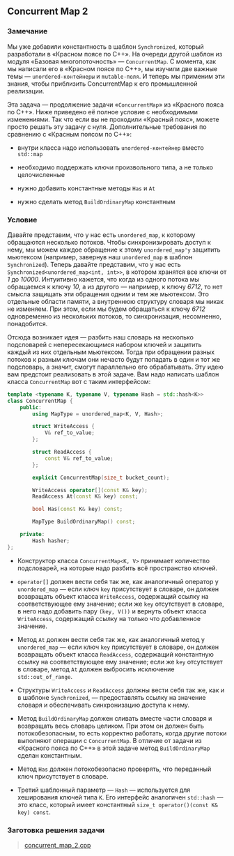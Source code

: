 ## Concurrent Map 2

### Замечание

Мы уже добавили константность в шаблон ```Synchronized```, который разработали в «Красном поясе по С++». На
очереди другой шаблон из модуля «Базовая многопоточность» — ```ConcurrentMap```. С момента, как мы написали
его в «Красном поясе по С++», мы изучили две важные темы — ```unordered-контейнеры``` и ```mutable-поля```.
И теперь мы применим эти знания, чтобы приблизить ConcurrentMap к его промышленной реализации.

Эта задача — продолжение задачи «```ConcurrentMap```» из «Красного пояса по C++». Ниже приведено её полное
условие с необходимыми изменениями. Так что если вы не проходили «Красный пояс», можете просто решать эту
задачу с нуля. Дополнительные требования по сравнению с «Красным поясом по С++»:

-   внутри класса надо использовать ```unordered-контейнер``` вместо ```std::map```

-   необходимо поддержать ключи произвольного типа, а не только целочисленные

-   нужно добавить константные методы ```Has``` и ```At```

-   нужно сделать метод ```BuildOrdinaryMap``` константным

### Условие

Давайте представим, что у нас есть ```unordered_map```, к которому обращаются несколько потоков. Чтобы
синхронизировать доступ к нему, мы можем каждое обращение к этому ```unordered_map'у``` защитить мьютексом
(например, завернув наш ```unordered_map``` в шаблон ```Synchronized```). Теперь давайте представим, что у
нас есть ```Synchronized<unordered_map<int, int>>```, в котором хранятся все ключи от *1* до *10000*.
Интуитивно кажется, что когда из одного потока мы обращаемся к ключу *10*, а из другого — например, к ключу *6712*,
то нет смысла защищать эти обращения одним и тем же мьютексом. Это отдельные области памяти, а внутреннюю
структуру словаря мы никак не изменяем. При этом, если мы будем обращаться к ключу *6712* одновременно из
нескольких потоков, то синхронизация, несомненно, понадобится.

Отсюда возникает идея — разбить наш словарь на несколько подсловарей с непересекающимся набором ключей и
защитить каждый из них отдельным мьютексом. Тогда при обращении разных потоков к разным ключам они нечасто будут
попадать в один и тот же подсловарь, а значит, смогут параллельно его обрабатывать. Эту идею вам предстоит
реализовать в этой задаче. Вам надо написать шаблон класса ```ConcurrentMap``` вот с таким интерфейсом:

```cpp
template <typename K, typename V, typename Hash = std::hash<K>>
class ConcurrentMap {
    public:
        using MapType = unordered_map<K, V, Hash>;

        struct WriteAccess {
            V& ref_to_value;
        };

        struct ReadAccess {
            const V& ref_to_value;
        };

        explicit ConcurrentMap(size_t bucket_count);

        WriteAccess operator[](const K& key);
        ReadAccess At(const K& key) const;

        bool Has(const K& key) const;

        MapType BuildOrdinaryMap() const;

    private:
        Hash hasher;
};
```


-   Конструктор класса ```ConcurrentMap<K, V>``` принимает количество подсловарей, на которые надо разбить всё
    пространство ключей.

-   ```operator[]``` должен вести себя так же, как аналогичный оператор у ```unordered_map``` — если ключ ```key```
    присутствует в словаре, он должен возвращать объект класса ```WriteAccess```, содержащий ссылку на соответствующее
    ему значение; если же ```key``` отсутствует в словаре, в него надо добавить пару ```(key, V())``` и вернуть
    объект класса ```WriteAccess```, содержащий ссылку на только что добавленное значение.

-   Метод ```At``` должен вести себя так же, как аналогичный метод у ```unordered_map``` — если ключ ```key```
    присутствует в словаре, он должен возвращать объект класса ```ReadAccess```, содержащий константную ссылку
    на соответствующее ему значение; если же ```key``` отсутствует в словаре, метод ```At``` должен выбросить
    исключение ```std::out_of_range```.

-   Структуры ```WriteAccess``` и ```ReadAccess``` должны вести себя так же, как и в шаблоне ```Synchronized```,
    — предоставлять ссылку на значение словаря и обеспечивать синхронизацию доступа к нему.

-   Метод ```BuildOrdinaryMap``` должен сливать вместе части словаря и возвращать весь словарь целиком. При этом
    он должен быть потокобезопасным, то есть корректно работать, когда другие потоки выполняют операции
    с ```ConcurrentMap```. В отличие от задачи из «Красного пояса по С++» в этой задаче метод ```BuildOrdinaryMap```
    сделан константным.

-   Метод ```Has``` должен потокобезопасно проверять, что переданный ключ присутствует в словаре.

-   Третий шаблонный параметр — ```Hash``` — используется для хеширования ключей типа ```K```. Его интерфейс
    аналогичен ```std::hash``` — это класс, который имеет константный ```size_t operator()(const K& key) const```.

### Заготовка решения задачи

>   [concurrent_map_2.cpp](https://d3c33hcgiwev3.cloudfront.net/UGvpyAnpEemP8Qpm209XvA_50c330b009e911e99390b5c03f9a3731_concurrent_map_2.cpp?Expires=1647388800&Signature=BXgaBw8Jx8LKuwV1LfyA53MeQS5N1mupXp7~VRDaOuGlcxtCch-tegdkBfkalUVksBUOngYnVY82KA~DDjTkc0rMA-9yScaspMsvKTM8tUooWJrS1a-xVgYJ75vFfyt7yCPVXcuxz~qco1zTAi56fo8eWHHPkuIytgy-JpdUXXY_&Key-Pair-Id=APKAJLTNE6QMUY6HBC5A)
